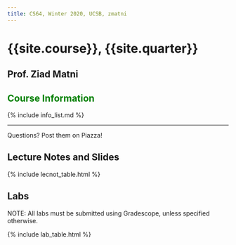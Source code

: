 ```yaml
---
title: CS64, Winter 2020, UCSB, zmatni
---
```


# {{site.course}}, {{site.quarter}}

## Prof. Ziad Matni

## <span style="color:green">Course Information</span>

{% include info_list.md %}


---------------------
Questions? Post them on Piazza!

## Lecture Notes and Slides

{% include lecnot_table.html %}

## Labs

NOTE: All labs must be submitted using Gradescope, unless specified otherwise.

{% include lab_table.html %}



